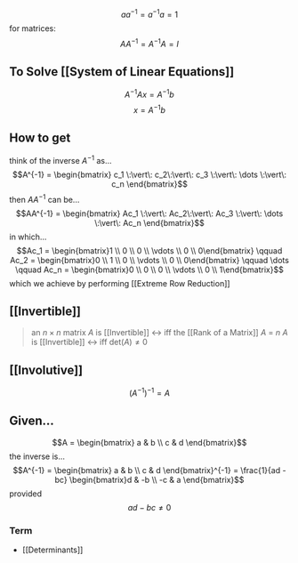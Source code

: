 $$aa^{-1} = a^{-1}a = 1$$
for matrices:
$$AA^{-1} = A^{-1}A = I$$

## To Solve [[System of Linear Equations]] 

$$A^{-1}Ax = A^{-1} b$$
$$x = A^{-1}b$$

## How to get
think of the inverse $A^{-1}$ as...
$$A^{-1} = 
\begin{bmatrix} c_1 \:\vert\: c_2\:\vert\: c_3 \:\vert\: \dots \:\vert\: c_n   
\end{bmatrix}$$
then $AA^{-1}$ can be...
$$AA^{-1} = 
\begin{bmatrix} Ac_1 \:\vert\: Ac_2\:\vert\: Ac_3 \:\vert\: \dots \:\vert\: Ac_n   
\end{bmatrix}$$
in which...
$$Ac_1 = \begin{bmatrix}1 \\ 0 \\ 0 \\ \vdots \\ 0 \\ 0\end{bmatrix} 
\qquad Ac_2 = \begin{bmatrix}0 \\ 1 \\ 0 \\ \vdots \\ 0 \\ 0\end{bmatrix} 
\qquad \dots \qquad Ac_n = \begin{bmatrix}0 \\ 0 \\ 0 \\ \vdots \\ 0 \\ 1\end{bmatrix}$$
which we achieve by performing [[Extreme Row Reduction]] 

## [[Invertible]] 
>an $n\times n$ matrix $A$ is [[Invertible]] $\leftrightarrow$ iff the [[Rank of a Matrix]] $A$ = $n$ 
>$A$ is [[Invertible]] $\leftrightarrow$ iff $\text{det}(A) \neq 0$ 

## [[Involutive]] 
$$(A^{-1})^{-1} = A$$ 
## Given...
$$A = \begin{bmatrix} a & b \\ c & d \end{bmatrix}$$ the inverse is...
$$A^{-1} = \begin{bmatrix} a & b \\ c & d \end{bmatrix}^{-1} = \frac{1}{ad - bc} \begin{bmatrix}d & -b \\ -c & a \end{bmatrix}$$
provided 
$$ad - bc \neq 0$$ 
### Term 
- [[Determinants]] 